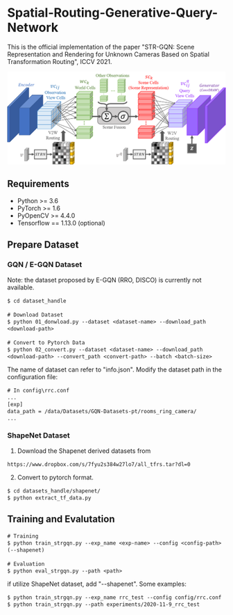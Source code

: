 # Spatial-Routing-Generative-Query-Network
This is the official implementation of the paper "STR-GQN: Scene Representation and Rendering for Unknown Cameras Based on Spatial Transformation Routing", ICCV 2021.

![Visual Parser](imgs/overview.png)

## Requirements
- Python >= 3.6
- PyTorch >= 1.6
- PyOpenCV >= 4.4.0
- Tensorflow == 1.13.0 (optional)

## Prepare Dataset
### GQN / E-GQN Dataset
Note: the dataset proposed by E-GQN (RRO, DISCO) is currently not available. 
```
$ cd dataset_handle

# Download Dataset
$ python 01_donwload.py --dataset <dataset-name> --download_path <download-path>

# Convert to Pytorch Data
$ python 02_convert.py --dataset <dataset-name> --download_path <download-path> --convert_path <convert-path> --batch <batch-size>
```
The name of dataset can refer to "info.json". 
Modify the dataset path in the configuration file:
```
# In config\rrc.conf
...
[exp]
data_path = /data/Datasets/GQN-Datasets-pt/rooms_ring_camera/
...
```

### ShapeNet Dataset
1. Download the Shapenet derived datasets from
```
https://www.dropbox.com/s/7fyu2s384w27lo7/all_tfrs.tar?dl=0
```
2. Convert to pytorch format.
```
$ cd datasets_handle/shapenet/
$ python extract_tf_data.py
```

## Training and Evalutation
```
# Training
$ python train_strgqn.py --exp_name <exp-name> --config <config-path> (--shapenet)

# Evaluation
$ python eval_strgqn.py --path <path>
```
if utilize ShapeNet dataset, add "--shapenet".
Some examples:
```
$ python train_strgqn.py --exp_name rrc_test --config config/rrc.conf
$ python train_strgqn.py --path experiments/2020-11-9_rrc_test
```
